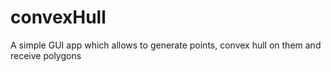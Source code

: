 # convexHull
A simple GUI app which allows to generate points, convex hull on them and receive polygons
